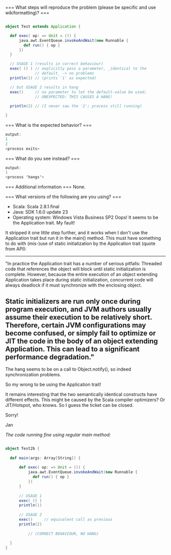 === What steps will reproduce the problem (please be specific and use wikiformatting)? ===
```scala

object Test extends Application {

  def exec( op: => Unit = ()) {
      java.awt.EventQueue.invokeAndWait(new Runnable {
        def run() { op }
      })
  }

  // USAGE 1 (results in correct behaviour)
  exec( () ) // explicitly pass a parameter, _identical to the
             // default_ -> no problems
  println(1) // (prints '1' as expected)

  // but USAGE 2 results in hang
  exec()     // no parameter to let the default-value be used; 
             // UNEXPECTED: THIS CAUSES A HANG!
           
  println(2) // (I never saw the '2'; process still running)

}
```

=== What is the expected behavior? ===
```scala
output:
1
2
<process exits>
```


=== What do you see instead? ===
```scala
output:
1
<process 'hangs'>
```

=== Additional information ===
None.

=== What versions of the following are you using? ===
  - Scala: Scala 2.8.1.final
  - Java: SDK 1.6.0 update 23
  - Operating system: Windows Vista Business SP2
Oops! It seems to be the Application trait. My fault!

It stripped it one little step further, and it works when I don't use the Application trait but run it in the main() method. This must have something to do with (mis-)use of static initialization by the Application trait (quote from API):

----
"In practice the Application trait has a number of serious pitfalls:
Threaded code that references the object will block until static initialization is complete. However, because the entire execution of an object extending Application takes place during static initialization, concurrent code will always deadlock if it must synchronize with the enclosing object.

Static initializers are run only once during program execution, and JVM authors usually assume their execution to be relatively short. Therefore, certain JVM configurations may become confused, or simply fail to optimize or JIT the code in the body of an object extending Application. This can lead to a significant performance degradation."
----


The hang seems to be on a call to Object.notify(), so indeed synchronization problems.

So my wrong to be using the Application trait!

It remains interesting that the two semantically identical constructs have different effects. This might be caused by  the Scala compiler optimizers? Or JIT/Hotspot, who knows. So I guess the ticket can be closed.

Sorry!

Jan


*The code running fine using regular main method:* 
```scala

object Test2b {
	
  def main(args: Array[String]) {  
  
	  def exec( op: => Unit = ()) {
	      java.awt.EventQueue.invokeAndWait(new Runnable {
	        def run() { op }
	      })
	  }
		  	  
	  // USAGE 1 
	  exec( () ) 
	  println(1) 
	
	  // USAGE 2
	  exec()     // equivalent call as previous 
	  println(2) 
          
          // (CORRECT BEHAVIOUR, NO HANG)
	  
  }
}

```
